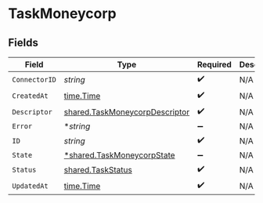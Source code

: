 # TaskMoneycorp


## Fields

| Field                                                                                   | Type                                                                                    | Required                                                                                | Description                                                                             |
| --------------------------------------------------------------------------------------- | --------------------------------------------------------------------------------------- | --------------------------------------------------------------------------------------- | --------------------------------------------------------------------------------------- |
| `ConnectorID`                                                                           | *string*                                                                                | :heavy_check_mark:                                                                      | N/A                                                                                     |
| `CreatedAt`                                                                             | [time.Time](https://pkg.go.dev/time#Time)                                               | :heavy_check_mark:                                                                      | N/A                                                                                     |
| `Descriptor`                                                                            | [shared.TaskMoneycorpDescriptor](../../../pkg/models/shared/taskmoneycorpdescriptor.md) | :heavy_check_mark:                                                                      | N/A                                                                                     |
| `Error`                                                                                 | **string*                                                                               | :heavy_minus_sign:                                                                      | N/A                                                                                     |
| `ID`                                                                                    | *string*                                                                                | :heavy_check_mark:                                                                      | N/A                                                                                     |
| `State`                                                                                 | [*shared.TaskMoneycorpState](../../../pkg/models/shared/taskmoneycorpstate.md)          | :heavy_minus_sign:                                                                      | N/A                                                                                     |
| `Status`                                                                                | [shared.TaskStatus](../../../pkg/models/shared/taskstatus.md)                           | :heavy_check_mark:                                                                      | N/A                                                                                     |
| `UpdatedAt`                                                                             | [time.Time](https://pkg.go.dev/time#Time)                                               | :heavy_check_mark:                                                                      | N/A                                                                                     |